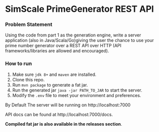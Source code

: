 # SimScale PrimeGenerator REST API

### Problem Statement

Using the code from part 1 as the generation engine, write a server application (also in Java/Scala/Go)giving the user the chance to use your prime number generator over a REST API over HTTP (API frameworks/libraries are allowed and encouraged).

### How to run

1. Make sure `jdk 8+` and `maven` are installed.
2. Clone this repo.
3. Run `mvn package` to generate a fat jar.
4. Run the generated jar `java -jar PATH_TO_JAR` to start the server.
5. Modify the `.env` file to meet your environment and preferences.

By Default The server will be running on http://localhost:7000

API docs can be found at http://localhost:7000/docs.

**Compiled fat jar is also available in the releases section**.
